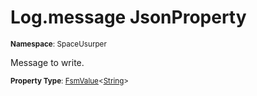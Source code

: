 # Log.message JsonProperty

<small>**Namespace**: SpaceUsurper</small>

Message to write.

<small>**Property Type**: [FsmValue](../FsmValue-1.md)&lt;[String](https://docs.microsoft.com/en-us/dotnet/api/system.string?view=netframework-4.5)&gt;</small>

